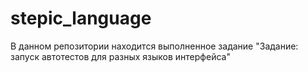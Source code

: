 # stepic_language
В данном репозитории находится выполненное задание "Задание: запуск автотестов для разных языков интерфейса"
